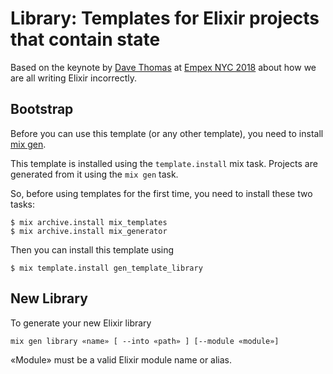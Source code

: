 # Library: Templates for Elixir projects that contain state

Based on the keynote by [Dave Thomas](https://pragdave.me/)
at [Empex NYC 2018](http://empex.co/events/2018/conference.html) about
how we are all writing Elixir incorrectly.

## Bootstrap

Before you can use this template (or any other template), you need to install
[mix gen](https://github.com/pragdave/mix_generator).

This template is installed using the `template.install` mix task.
Projects are generated from it using the `mix gen` task.

So, before using templates for the first time, you need to install these two tasks:

    $ mix archive.install mix_templates
    $ mix archive.install mix_generator

Then you can install this template using

    $ mix template.install gen_template_library

## New Library

To generate your new Elixir library

    mix gen library «name» [ --into «path» ] [--module «module»]

«Module» must be a valid Elixir module name or alias.


